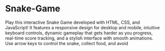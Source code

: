 # Snake-Game
Play this interactive Snake Game developed with HTML, CSS, and JavaScript! It features a responsive design for desktop and mobile, intuitive keyboard controls, dynamic gameplay that gets harder as you progress, real-time score tracking, and a stylish interface with smooth animations. Use arrow keys to control the snake, collect food, and avoid 
